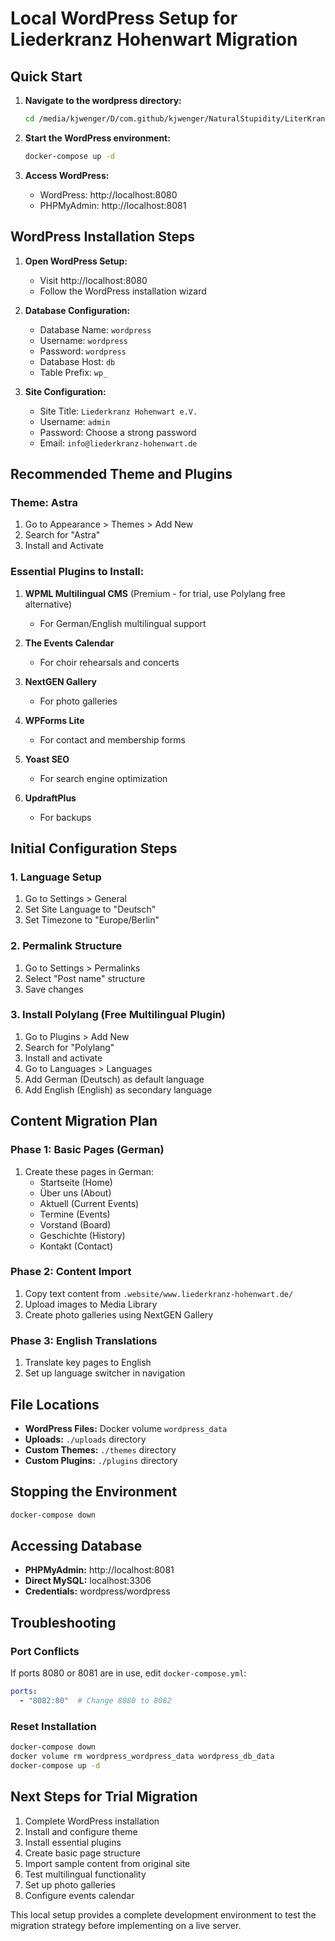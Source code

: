 # Local WordPress Setup for Liederkranz Hohenwart Migration

## Quick Start

1. **Navigate to the wordpress directory:**
   ```bash
   cd /media/kjwenger/D/com.github/kjwenger/NaturalStupidity/LiterKranz/wordpress
   ```

2. **Start the WordPress environment:**
   ```bash
   docker-compose up -d
   ```

3. **Access WordPress:**
   - WordPress: http://localhost:8080
   - PHPMyAdmin: http://localhost:8081

## WordPress Installation Steps

1. **Open WordPress Setup:**
   - Visit http://localhost:8080
   - Follow the WordPress installation wizard

2. **Database Configuration:**
   - Database Name: `wordpress`
   - Username: `wordpress`
   - Password: `wordpress`
   - Database Host: `db`
   - Table Prefix: `wp_`

3. **Site Configuration:**
   - Site Title: `Liederkranz Hohenwart e.V.`
   - Username: `admin`
   - Password: Choose a strong password
   - Email: `info@liederkranz-hohenwart.de`

## Recommended Theme and Plugins

### Theme: Astra
1. Go to Appearance > Themes > Add New
2. Search for "Astra"
3. Install and Activate

### Essential Plugins to Install:

1. **WPML Multilingual CMS** (Premium - for trial, use Polylang free alternative)
   - For German/English multilingual support

2. **The Events Calendar**
   - For choir rehearsals and concerts

3. **NextGEN Gallery**
   - For photo galleries

4. **WPForms Lite**
   - For contact and membership forms

5. **Yoast SEO**
   - For search engine optimization

6. **UpdraftPlus**
   - For backups

## Initial Configuration Steps

### 1. Language Setup
1. Go to Settings > General
2. Set Site Language to "Deutsch"
3. Set Timezone to "Europe/Berlin"

### 2. Permalink Structure
1. Go to Settings > Permalinks
2. Select "Post name" structure
3. Save changes

### 3. Install Polylang (Free Multilingual Plugin)
1. Go to Plugins > Add New
2. Search for "Polylang"
3. Install and activate
4. Go to Languages > Languages
5. Add German (Deutsch) as default language
6. Add English (English) as secondary language

## Content Migration Plan

### Phase 1: Basic Pages (German)
1. Create these pages in German:
   - Startseite (Home)
   - Über uns (About)
   - Aktuell (Current Events)
   - Termine (Events)
   - Vorstand (Board)
   - Geschichte (History)
   - Kontakt (Contact)

### Phase 2: Content Import
1. Copy text content from `.website/www.liederkranz-hohenwart.de/`
2. Upload images to Media Library
3. Create photo galleries using NextGEN Gallery

### Phase 3: English Translations
1. Translate key pages to English
2. Set up language switcher in navigation

## File Locations

- **WordPress Files:** Docker volume `wordpress_data`
- **Uploads:** `./uploads` directory
- **Custom Themes:** `./themes` directory  
- **Custom Plugins:** `./plugins` directory

## Stopping the Environment

```bash
docker-compose down
```

## Accessing Database

- **PHPMyAdmin:** http://localhost:8081
- **Direct MySQL:** localhost:3306
- **Credentials:** wordpress/wordpress

## Troubleshooting

### Port Conflicts
If ports 8080 or 8081 are in use, edit `docker-compose.yml`:
```yaml
ports:
  - "8082:80"  # Change 8080 to 8082
```

### Reset Installation
```bash
docker-compose down
docker volume rm wordpress_wordpress_data wordpress_db_data
docker-compose up -d
```

## Next Steps for Trial Migration

1. Complete WordPress installation
2. Install and configure theme
3. Install essential plugins
4. Create basic page structure
5. Import sample content from original site
6. Test multilingual functionality
7. Set up photo galleries
8. Configure events calendar

This local setup provides a complete development environment to test the migration strategy before implementing on a live server.